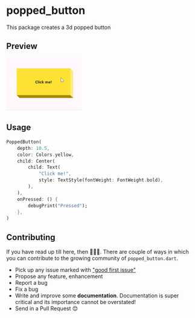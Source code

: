 # popped_button

This package creates a 3d popped button

## Preview
<img src="assets/gifs/preview.gif" width="200">


## Usage
```dart
PoppedButton(
    depth: 10.5,
    color: Colors.yellow,
    child: Center(
        child: Text(
            "Click me!",
            style: TextStyle(fontWeight: FontWeight.bold),
        ),
    ),
    onPressed: () {
        debugPrint("Pressed");
    },
)
```

## Contributing

If you have read up till here, then 🎉🎉🎉. There are couple of ways in which you can contribute to
the growing community of `popped_button.dart`.

- Pick up any issue marked with ["good first issue"](https://github.com/TamilKannanCV/popped_button/issues?q=is%3Aissue+is%3Aopen+label%3A%22good+first+issue%22)
- Propose any feature, enhancement
- Report a bug
- Fix a bug
- Write and improve some **documentation**. Documentation is super critical and its importance
  cannot be overstated!
- Send in a Pull Request 😊
